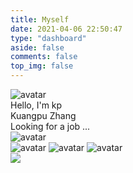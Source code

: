 ```yaml
---
title: Myself
date: 2021-04-06 22:50:47
type: "dashboard"
aside: false
comments: false
top_img: false
---
```

<div id="gallery-group-main">
    <div class="dashboard-weight card-style">
        <div class="info-top">
            <div class="avatar">
                <img data-lazy-src="https://zkpeace.com/blog/img/avatar.jpg" alt="avatar"></img>
            </div>
            <div class="author-info">
                <div class="author-info-en">Hello, I'm kp</div>
                <div class="author-info-cn">Kuangpu Zhang</div>
                <div class="author-info-status">
                    <i class="fas fa-pencil-alt"></i>
                    Looking for a job ...
                </div>
            </div>
        </div>
        <div class="info-bot">
            <div>
                <a class="author-btn">
                    <!-- <i class=""> -->
                    <img data-lazy-src="/img/3dIcon/icon_download.png" alt="avatar"></img>
                    <div class="info-box">
                    </div>
                </a>
                <a class="author-btn">
                    <!-- <i class=""> -->
                    <img data-lazy-src="/img/3dIcon/icon_wechat.png" alt="avatar"></img>
                </a>
                <a class="author-btn">
                    <img data-lazy-src="/img/3dIcon/icon_works.png" alt="avatar"></img>
                </a>
                <a class="author-btn">
                    <img data-lazy-src="/img/3dIcon/icon_mail.png" alt="avatar"></img>
                </a>
            </div>
        </div >
        <div class="info-social">
            <a class="info-social-i">
                <i class="fab fa-github"></i>
            </a>
            <a class="info-social-i">
                <i class="fas fa-basketball-ball"></i>
            </a>
            <a class="info-social-i">
                <i class="fab fa-instagram"></i>
            </a>
            <a class="info-social-i">
                <i class="fab fa-telegram-plane"></i>
            </a>
            <a class="info-social-i">
                <i class="fab fa-youtube"></i>
            </a>
            <div class="plant-3d">
                    <img  src='/img/3dIcon/objects/Plant%201.png'> </img>
            </div>
        </div>
    </div>
    <div class="dashboard-weight">
        <div class="weight-half card-style top">
            <div id="github_container"></div>
        </div>
        <div   class="weight-half card-style">
            <div id="gantt" style="width:100%;height:100%"></div>
        </div> 
    </div>
    <div class="dashboard-weight  card-style">
        <div class = "skills-title">SKILLS</div>
		<div class="plant2" >
			<img  src='/img/3dIcon/objects/Plant%202.png'> </img>
		</div>
        <div id="sun" style="position:relative;width:100%;height:100%"></div>
    </div>
    <div class="dashboard-weight  card-style">
        <div>
            <div>
                <div class="pattern-3d">
                    <img class="rocket"  src='/img/3dIcon/objects/rocket.png'> </img>
				    <img class="cloud" src='/img/3dIcon/objects/Cloud.png'> </img>
				</div>
                <div class="declaration">
                    <a class="main-title">FIND ME, HIRE ME</a><br></br>
                    <a class="description">the services i can provide now </a><br></br>
                    <a class="main-content">WEB DEVELOPING & DESIGNING</a><br></br>
                    <a class="description">my dream is go to mars and to be a</a><br></br>
                    <a class="main-content">FULL STACK ENGINEER</a><br></br>
                    <a class="description">the subjects i really like are</a><br></br>
                    <a class="main-content">ROBOTIC AR/MR LoT DESIGN</a><br></br>
                </div>
            </div>
        </div>
    </div>
    <div class="dashboard-weight card-style video">
        <video class="card-video-black" src='https://img-1253324855.cos.ap-chengdu.myqcloud.com/black.mp4' width='100%' height='100%' controls="controls" preload="auto" ></video>
        <video class="card-video-white" src='https://img-1253324855.cos.ap-chengdu.myqcloud.com/white.mp4' width='100%' height='100%' controls="controls" preload="auto" ></video>
        <!-- <iframe src="//player.bilibili.com/player.html?aid=200349328&bvid=BV1mz411B7oR&as_wide=1&cid=178894927&page=1" width='100%' height='100%' scrolling="no" border="0" frameborder="no" framespacing="0" allowfullscreen="true" > </iframe> -->
    </div>
    <div class="dashboard-weight">
        <div class="weight-quarter card-style top left radar-contianer">
            <div class = "personility-title">INJT</div>
            <div id="radar" style="position:relative;width:100%;height:100%"></div>
        </div>
        <div class="weight-quarter card-style top">
            <div id="interests" >
                <div class="interest"><img src='/img/3dIcon/objects/cube%20a.png' ></div>
                <div class="interest"><img src='/img/3dIcon/objects/red%20book%202.png' ></div>
                <div class="interest"><img src='/img/3dIcon/objects/Basketball%20Color.png' ></div>
            </div>
            <div id="interests" >
                <div class="interest"><img src='/img/3dIcon/objects/cam%201.png' ></div>
                <div class="interest"><img src='/img/3dIcon/objects/gamepad.png' ></div>
                <div class="interest"><img src='/img/3dIcon/objects/Weight%20Color.png' ></div>
            </div>
        </div>
        <div class="weight-quarter left card-style">
            <img class="desktop" src='https://hk-1253324855.cos.ap-hongkong.myqcloud.com/my-web/3d-models/%5B%204%20%5D%20%E2%80%93%20Desktop.png' >
        </div>
        <div class="weight-quarter card-style">
            <!-- <a href="https://clustrmaps.com/site/1b71h" title="Visit tracker">
                <img  src="//clustrmaps.com/map_v2.png?cl=6ab6cf&w=300&t=n&d=4tOvPn0iAaKv8EDYCIMfKmXlLMMTR9aqbuHWdiAwZEM&co=ffffff&ct=000000">
            </a> -->
            <div class="vistor-map">
                <script data-pjax src="//rf.revolvermaps.com/0/0/6.js?i=5n8y7sbczs0&amp;m=0c&amp;c=baff00&amp;cr1=ffffff&amp;f=ubuntu&amp;l=0&amp;v0=-10&amp;z=13&amp;hi=30&amp;he=6&amp;hc=000000&amp;cw=1e90ff&amp;cb=f1c40f"></script>
            </div>
        </div>
    </div>
</div>
